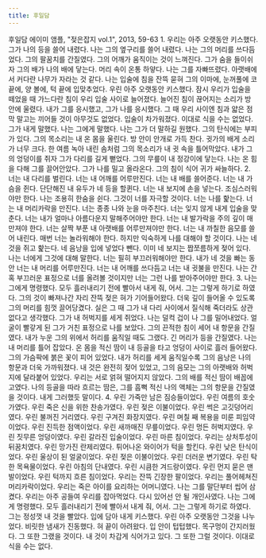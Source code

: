 ```yaml
---
title: 후일담
---
```

후일담
에이미 앰플, "젖은잡지 vol.1", 2013, 59-63
1.
우리는 아주 오랫동안 키스했다. 그가 나의 등을 쓸어 내렸다. 나는 그의 옆구리를 쓸어 내렸다. 나는 그의 머리를 쓰다듬었다. 그의 팔꿈치를 간질였다. 그의 어깨가 움직이는 것이 느껴진다. 그가 숨을 들이쉬자 그의 배가 나의 배에 닿는다. 머리 속이 온통 하얗다. 나는 그를 자빠뜨렸다. 아랫배에서 커다란 나무가 자라는 것 같다. 나는 입술에 침을 잔뜩 묻혀 그의 이마에, 눈꺼풀에 코끝에, 양 볼에, 턱 끝에 입맞추었다. 우린 아주 오랫동안 키스했다. 잠시 우리가 입술을 떼었을 때 가느다란 침이 우리 입술 사이로 늘어졌다. 늘어진 침이 끊어지는 소리가 방 안에 울렸다. 내가 그를 응시했고, 그가 나를 응시했다. 그 때 우리 사이엔 침과 얇은 점막 말고는 끼어들 것이 아무것도 없었다. 입술이 차가워졌다. 이대로 식을 수는 없었다.
그가 내게 말했다. 나는 그에게 말했다. 나는 그가 더 말하길 원했다. 그의 탄식에는 부피가 있다. 그의 목소리는 내 온 몸을 울린다. 방 안이 안개로 가득 찬다. 귓가의 배게 소리가 너무 크다. 한 여름 녹아 내린 솜처럼 그의 목소리가 내 귓 속을 틀어막았다. 내가 그의 엉덩이를 쥐자 그가 다리를 길게 뻗었다. 그의 무릎이 내 정강이에 닿는다. 나는 온 힘을 다해 그를 끌어안았다. 그가 나를 밀고 올라온다. 그의 침이 식어 귀가 싸늘하다.
2.
너는 내 다리를 벌린다. 너는 내 어깨를 어루만진다. 너는 내 배를 쓸어준다. 너는 내 가슴을 쥔다. 단단해진 내 유두가 네 등을 할퀸다. 너는 내 보지에 손을 넣는다. 조심스러워야만 한다. 나는 조용히 한숨을 쉰다. 그것이 너를 자극할 것이다. 너는 나를 핥는다. 너는 내 머리카락을 만진다. 너는 종종 나와 눈을 마주친다. 너는 잊지 않게 내게 입술을 맞춘다. 너는 내가 얼마나 아름다운지 말해주어야만 한다. 너는 내 발가락을 주의 깊이 매만져야 한다. 너는 살짝 부푼 내 아랫배를 어루만져야만 한다. 너는 내 까칠한 음모를 쓸어 내린다. 매번 너는 놀라워해야 한다. 하지만 익숙하게 나를 대해야 할 것이다.
나는 네 것을 쥐고 핥는다. 네 음낭을 입에 넣었다 뺀다. 이미 네 보지는 짭쪼름하게 젖어 있다. 나는 너에게 그것에 대해 말한다. 너는 필히 부끄러워해야만 한다. 내가 네 것을 빠는 동안 너는 내 머리를 어루만진다. 너는 내 어깨를 쓰다듬고 너는 내 귓불을 만진다. 나는 간혹 부끄러운 표정으로 너를 올려볼 것이지만 너는 그런 나를 받아주어야만 한다.
3.
나는 그에게 명령했다. 모두 흘러내리기 전에 빨아서 내게 줘, 어서. 그는 그렇게 하기로 하였다. 그의 것이 빠져나간 자리 잔뜩 젖은 혀가 기어들어왔다. 더욱 깊이 들어올 수 있도록 그의 머리를 힘껏 끌어당겼다. 실은 그 때 그가 내 다리 사이에서 질식해 죽더라도 상관 없다고 생각했다. 그가 내 허벅지를 세게 쥐었다. 나는 덜컥 겁이 나 그를 밀어내었다. 얼굴이 빨갛게 된 그가 거친 표정으로 나를 보았다. 그의 끈적한 침이 세어 내 항문을 간질였다. 내가 누운 그의 위에서 허리를 움직일 때도 그랬다. 긴 머리가 등을 간질였다. 나는 내 머리를 틀어 잡았다. 온 몸을 적신 땀이 내 등골을 타고 엉덩이 사이로 흘러 들어왔다. 그의 가슴팍에 붉은 꽃이 피어 있었다. 내가 허리를 세게 움직일수록 그의 음낭은 나의 항문과 더욱 가까워졌다. 내 것은 완전히 젖어 있었고, 그의 음모는 그의 아랫배와 허벅지에 달라붙어 있었다. 우리는 서로 얽혀 떨어지지 않았다. 그의 배를 적신 땀이 배꼽에 고였다. 나의 등골을 따라 흐르는 땀은, 그를 흠뻑 적신 나의 액체는 그의 항문을 간질였을 것이다. 내게 그러했듯 말이다.
4.
우린 가죽만 남은 짐승들이었다. 우린 여름의 호숫가였다. 우린 죽은 신을 위한 찬송가였다. 우린 젖은 이불이었다. 우린 썩은 고깃덩어리였다. 우린 불꺼진 거리였다. 우린 구겨진 화장지였다. 우린 며칠 째 복용을 미룬 피임약이었다. 우린 진득한 점액이었다. 우린 새까매진 무릎이었다. 우린 멍든 허벅지였다. 우린 짓무른 엉덩이였다. 우린 갈라진 입술이었다. 우린 마른 침이었다. 우리는 상처투성이 뒤꿈치였다. 우린 망가진 란제리였다. 튀어나온 와이어가 턱을 할킨다. 우린 낮은 탄식이었다. 우린 울상이 된 얼굴이었다. 우린 젖은 이불이었다. 우린 더러운 변기였다. 우린 탁한 목욕물이었다. 우린 아침의 단내였다. 우린 시큼한 겨드랑이였다. 우린 먼지 묻은 맨발이었다. 우린 턱까지 흐른 침이었다. 우리는 잔뜩 긴장한 팔이었다. 우리는 풀어헤쳐진 머리카락이었다.
우리는 죽은 아이를 요리하는 어머니였다. 나는 그를 말단부터 씹어 삼켰다. 우리는 아주 공들여 우리를 잡아먹었다. 다시 있어선 안 될 개인사였다. 나는 그에게 명령했다. 모두 흘러내리기 전에 빨아서 내게 줘, 어서. 그는 그렇게 하기로 하였다. 그는 정성껏 내 것을 빨았다. 입에 담아 내게 키스했다. 우린 아주 오랫동안 그것을 나누었다. 비릿한 냄새가 진동했다. 혀 끝이 아려왔다. 입 안이 텁텁했다. 목구멍이 간지러웠다. 그 또한 그랬을 것이다. 내 것이 차갑게 식어가고 있다. 그 또한 그럴 것이다. 이대로 식을 수는 없다.
